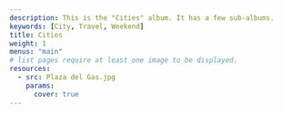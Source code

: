 ```yaml
---
description: This is the "Cities" album. It has a few sub-albums.
keywords: [City, Travel, Weekend]
title: Cities
weight: 1
menus: "main"
# list pages require at least one image to be displayed.
resources:
  - src: Plaza del Gas.jpg
    params:
      cover: true
---
```

